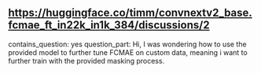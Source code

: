 ## https://huggingface.co/timm/convnextv2_base.fcmae_ft_in22k_in1k_384/discussions/2

contains_question: yes
question_part: Hi, I was wondering how to use the provided model to further tune FCMAE on custom data, meaning i want to further train with the provided masking process.
